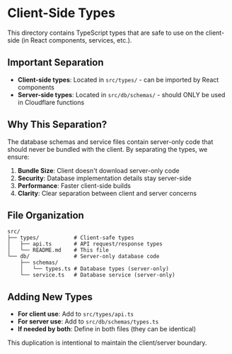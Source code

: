 # Client-Side Types

This directory contains TypeScript types that are safe to use on the client-side (in React components, services, etc.).

## Important Separation

- **Client-side types**: Located in `src/types/` - can be imported by React components
- **Server-side types**: Located in `src/db/schemas/` - should ONLY be used in Cloudflare functions

## Why This Separation?

The database schemas and service files contain server-only code that should never be bundled with the client. By separating the types, we ensure:

1. **Bundle Size**: Client doesn't download server-only code
2. **Security**: Database implementation details stay server-side
3. **Performance**: Faster client-side builds
4. **Clarity**: Clear separation between client and server concerns

## File Organization

```
src/
├── types/           # Client-safe types
│   ├── api.ts       # API request/response types
│   └── README.md    # This file
└── db/              # Server-only database code
    ├── schemas/
    │   └── types.ts # Database types (server-only)
    └── service.ts   # Database service (server-only)
```

## Adding New Types

- **For client use**: Add to `src/types/api.ts`
- **For server use**: Add to `src/db/schemas/types.ts`
- **If needed by both**: Define in both files (they can be identical)

This duplication is intentional to maintain the client/server boundary.
